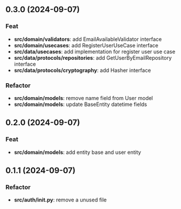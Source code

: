 ## 0.3.0 (2024-09-07)

### Feat

- **src/domain/validators**: add EmailAvailableValidator interface
- **src/domain/usecases**: add RegisterUserUseCase interface
- **src/data/usecases**: add implementation for register user use case
- **src/data/protocols/repositories**: add GetUserByEmailRepository interface
- **src/data/protocols/cryptography**: add Hasher interface

### Refactor

- **src/domain/models**: remove name field from User model
- **src/domain/models**: update BaseEntity datetime fields

## 0.2.0 (2024-09-07)

### Feat

- **src/domain/models**: add entity base and user entity

## 0.1.1 (2024-09-07)

### Refactor

- **src/auth/__init__.py**: remove a unused file
